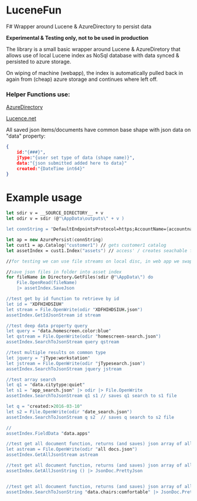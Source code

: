 # LuceneFun
F# Wrapper around Lucene &amp; AzureDirectory to persist data

**Experimental & Testing only, not to be used in production**

The library is a small basic wrapper around Lucene & AzureDiretory that allows use of local Lucene index as NoSql database with data synced & persisted to azure storage. 

On wiping of machine (webapp), the index is automatically pulled back in again from (cheap) azure storage and continues where left off.

### Helper Functions use:

[AzureDirectory](https://github.com/azure-contrib/AzureDirectory)

[Lucence.net](https://lucenenet.apache.org/)

All saved json items/documents have common base shape with json data on "data" property:

```json
{
    id:"{###}",
    jType:"{user set type of data (shape name)}",
    data:"{json submitted added here to data}"
    created:"{DateTime int64}"
}
```

# Example usage

```fsharp
let sdir v = __SOURCE_DIRECTORY__ + v
let odir v = sdir (@"\AppData\outputs\" + v )

let connString = "DefaultEndpointsProtocol=https;AccountName={accountname};AccountKey={accountkey};BlobEndpoint=https://{accountname}.blob.core.windows.net/;TableEndpoint=https://{accountname}.table.core.windows.net/;QueueEndpoint=https://{accountname}.queue.core.windows.net/;FileEndpoint=https://{accountname}.file.core.windows.net/"

let ap = new AzurePersist(connString)
let cust1 = ap.Catalog("customer1") // gets customer1 catalog
let assetIndex = cust1.Index("assets") // access' / creates seachable flexible document store

//for testing we can use file streams on local disc, in web app we swap with request/response body stream

//save json files in folder into asset index
for fileName in Directory.GetFiles(sdir @"\AppData\") do
    File.OpenRead(fileName)
    |> assetIndex.SaveJson

//test get by id function to retrieve by id
let id = "XDFHIHDSIUH"
let stream = File.OpenWrite(odir "XDFHIHDSIUH.json")
assetIndex.GetIdJsonStream id stream

//test deep data property query
let query = "data.homescreen.color:blue"
let qstream = File.OpenWrite(odir "homescreen-search.json")
assetIndex.SearchToJsonStream query qstream

//test multiple results on common type
let jquery = "jType:workstation"
let jstream = File.OpenWrite(odir "jTypesearch.json")
assetIndex.SearchToJsonStream jquery jstream

//test array search 
let q1 = "data.citytype:quiet"
let s1 = "app_search.json" |> odir |> File.OpenWrite
assetIndex.SearchToJsonStream q1 s1 // saves q1 search to s1 file

let q = "created:>2016-03-10"
let s2 = File.OpenWrite(odir "date_search.json")
assetIndex.SearchToJsonStream q s2  // saves q search to s2 file

//
assetIndex.FieldData "data.apps"

//test get all document function, returns (and saves) json array of all docs
let astream = File.OpenWrite(odir "all docs.json")
assetIndex.GetAllJsonStream astream

//test get all document function, returns (and saves) json array of all docs
assetIndex.GetAllJsonString () |> JsonDoc.PrettyJson


//test get all document function, returns (and saves) json array of all docs
assetIndex.SearchToJsonString "data.chairs:comfortable" |> JsonDoc.PrettyJson
```
